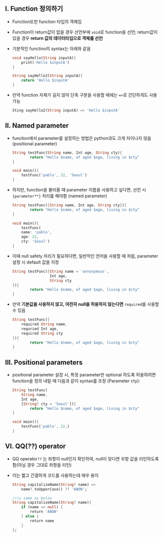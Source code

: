 ## I. Function 정의하기

- Function또한 function 타입의 객체임

- Function이 return값이 없을 경우 선언부에 `void`로 function을 선언;
  return값이 있을 경우 **return 값의 데이터타입으로 객체를 선언**

- 기본적인 functino의 syntax는 아래와 같음
  
  ```dart
  void sayHello(String inputA){
      print('Hello $inputA')
  }
  
  String sayHello2(String inputA){
      return 'Hello $inputA'
  }
  ```

- 만약 function 자체가 길지 않아 단축 구문을 사용할 때에는 `=>`로 간단하게도 사용 가능
  
  ```dart
  Sting sayHello2(String inputA) => 'Hello $inputA'
  ```

## II. Named parameter

- function에서 parameter를 설정하는 방법은 python과도 크게 차이나지 않음 (positional parameter)
  
  ```dart
  String testFunc(String name, Int age, String cty){
          return "Hello $name, of aged $age, living in $cty"
  }
  
  void main(){
      testFunc('pablo', 22, 'Seoul')
  }
  ```

- 하지만, function을 불러올 때 parameter 이름을 사용하고 싶다면, 선언 시 `{parameter**}` 처리를 해야함 (named parameter)
  
  ```dart
  String testFunc({String name, Int age, String cty}){
          return "Hello $name, of aged $age, living in $cty"
  }
  
  void main(){
      testFunc(
      name: 'pablo',
      age: 22,
      cty: 'Seoul')
  }
  ```

- 이때 null safety 처리가 필요하다면, 일반적인 언어을 사용할 때 처럼, parameter 설정 시 default 값을 지정
  
  ```dart
  String testFunc({String name = 'annonymous',
                   Int age,
                   String cty
  }){
          return "Hello $name, of aged $age, living in $cty"
  }
  ```

- 만약 **기본값을 사용하지 않고, 여전히 null을 허용하지 않는다면** `required`를 사용할 수 있음
  
  ```dart
  String testFunc({
      required String name,
      requried Int age,
      required String cty
  }){
          return "Hello $name, of aged $age, living in $cty"
  }
  ```

## III. Positional parameters

- positional parameter 설정 시, 특정 parameter만 optional 하도록 허용하려면 function을 정의 내릴 때 다음과 같이 syntax를 조정 (Parameter cty):
  
  ```dart
  String testFunc(
      String name,
      Int age,
      [String? cty = 'Seoul']){
          return "Hello $name, of aged $age, living in $cty"
  }
  
  void main(){
      testFunc('pablo', 22,)
  }
  ```

## VI. QQ(??) operator

- QQ operator`??` 는 좌항이 null인지 확인하여, null이 맞다면 우항 값을 리턴하도록 함(아닐 경우 그대로 좌항을 리턴)

- 이는 짧고 간결하게 코드를 사용하는데 매우 용이
  
  ```dart
  String capitalizeName(String? name) =>
      name?.toUpperCase() ?? 'ANON';
  
  //is same as below
  String capitalizeName(String? name){
      if (name == null) {
          return 'ANON'
      } else {
          return name
      }
  };
  ```
